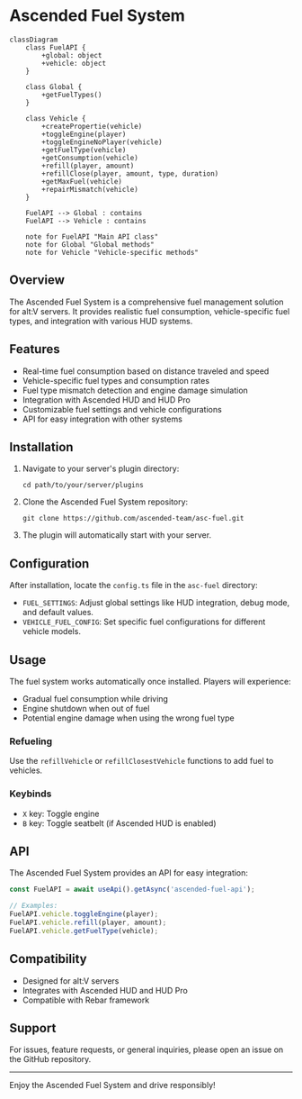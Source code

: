 # Ascended Fuel System

```mermaid
classDiagram
    class FuelAPI {
        +global: object
        +vehicle: object
    }

    class Global {
        +getFuelTypes()
    }

    class Vehicle {
        +createPropertie(vehicle)
        +toggleEngine(player)
        +toggleEngineNoPlayer(vehicle)
        +getFuelType(vehicle)
        +getConsumption(vehicle)
        +refill(player, amount)
        +refillClose(player, amount, type, duration)
        +getMaxFuel(vehicle)
        +repairMismatch(vehicle)
    }

    FuelAPI --> Global : contains
    FuelAPI --> Vehicle : contains

    note for FuelAPI "Main API class"
    note for Global "Global methods"
    note for Vehicle "Vehicle-specific methods"
```

## Overview

The Ascended Fuel System is a comprehensive fuel management solution for alt:V servers. It provides realistic fuel consumption, vehicle-specific fuel types, and integration with various HUD systems.

## Features

-   Real-time fuel consumption based on distance traveled and speed
-   Vehicle-specific fuel types and consumption rates
-   Fuel type mismatch detection and engine damage simulation
-   Integration with Ascended HUD and HUD Pro
-   Customizable fuel settings and vehicle configurations
-   API for easy integration with other systems

## Installation

1. Navigate to your server's plugin directory:
    ```
    cd path/to/your/server/plugins
    ```
2. Clone the Ascended Fuel System repository:
    ```
    git clone https://github.com/ascended-team/asc-fuel.git
    ```
3. The plugin will automatically start with your server.

## Configuration

After installation, locate the `config.ts` file in the `asc-fuel` directory:

-   `FUEL_SETTINGS`: Adjust global settings like HUD integration, debug mode, and default values.
-   `VEHICLE_FUEL_CONFIG`: Set specific fuel configurations for different vehicle models.

## Usage

The fuel system works automatically once installed. Players will experience:

-   Gradual fuel consumption while driving
-   Engine shutdown when out of fuel
-   Potential engine damage when using the wrong fuel type

### Refueling

Use the `refillVehicle` or `refillClosestVehicle` functions to add fuel to vehicles.

### Keybinds

-   `X` key: Toggle engine
-   `B` key: Toggle seatbelt (if Ascended HUD is enabled)

## API

The Ascended Fuel System provides an API for easy integration:

```typescript
const FuelAPI = await useApi().getAsync('ascended-fuel-api');

// Examples:
FuelAPI.vehicle.toggleEngine(player);
FuelAPI.vehicle.refill(player, amount);
FuelAPI.vehicle.getFuelType(vehicle);
```

## Compatibility

-   Designed for alt:V servers
-   Integrates with Ascended HUD and HUD Pro
-   Compatible with Rebar framework

## Support

For issues, feature requests, or general inquiries, please open an issue on the GitHub repository.

---

Enjoy the Ascended Fuel System and drive responsibly!
